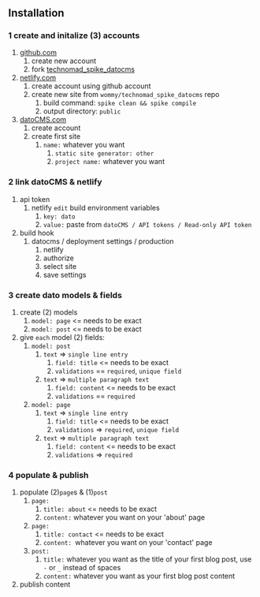 #



## Installation

### 1 create and initalize (3) accounts
  1. [github.com](github.com)
      1. create new account
      1. fork [technomad_spike_datocms](www.github.com/wommy/technomad_spike_datocms)
  1. [netlify.com](netlify.com)
      1. create account using github account
      1. create new site from `wommy/technomad_spike_datocms` repo
          1. build command: `spike clean && spike compile`
            1. output directory: `public`
  1. [datoCMS.com](datoCMS.com)
      1. create account
      1. create first site
          1. `name:` whatever you want
              1. `static site generator: other`
              1. `project name:` whatever you want

### 2 link datoCMS & netlify
  1. api token
      1. netlify `edit` build environment variables
          1. `key: dato`
            1. `value:` paste from `datoCMS / API tokens / Read-only API token`
  1. build hook
      1. datocms / deployment settings / production
          1. netlify
          1. authorize
          1. select site
          1. save settings

### 3 create dato models & fields
  1. create (2) models
      1. `model: page` <= needs to be exact
      1. `model: post` <= needs to be exact
  1. give `each` model (2) fields:
      1. `model: post`
          1. `text` => `single line entry`
              1. `field: title` <= needs to be exact
              1. `validations` == `required`, `unique field`
          1. `text` => `multiple paragraph text`
              1. `field: content` <= needs to be exact
              1. `validations` == `required`
      1. `model: page`
          1. `text` => `single line entry`
              1. `field: title` <= needs to be exact
              1. `validations` => `required`, `unique field`
          1. `text` => `multiple paragraph text`
              1. `field: content` <= needs to be exact
              1. `validations` => `required`

### 4 populate & publish
  1. populate (2)`page`s & (1)`post`
      1. `page:`
          1. `title: about` <= needs to be exact
          1. `content:` whatever you want on your 'about' page
      1. `page:`
          1. `title: contact` <= needs to be exact
          1. `content: `whatever you want on your 'contact' page
      1. `post:`
          1. `title:` whatever you want as the title of your first blog post, use `-` or `_` instead of spaces
          1. `content:` whatever you want as your first blog post content
  1. publish content
